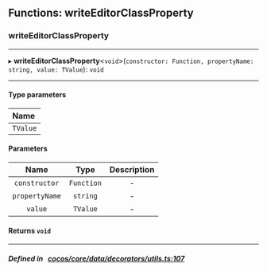 ## Functions: writeEditorClassProperty

### writeEditorClassProperty


___
▸ **writeEditorClassProperty**<`void`\>(`constructor: Function, propertyName: string, value: TValue`): `void`
___

#### Type parameters

| Name |
| :------ |
| `TValue` |

#### Parameters

| Name | Type | Description |
| :------: | :------: | :------: |
| `constructor` | `Function` | - |
| `propertyName` | `string` | - |
| `value` | `TValue` | - |

#### Returns `void` 
___


##### Defined in &nbsp;   [cocos/core/data/decorators/utils.ts:107](https://github.com/cocos-creator/engine/blob/c7bf6b8a9/cocos/core/data/decorators/utils.ts#L107)&nbsp;
